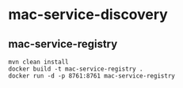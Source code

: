 # mac-service-discovery

## mac-service-registry

```
mvn clean install 
docker build -t mac-service-registry .
docker run -d -p 8761:8761 mac-service-registry
```
